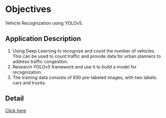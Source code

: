 # Objectives
Vehicle Recognization using YOLOv5.

<a id="getting-started"></a>

## Application Description
1. Using Deep Learning to recognize and count the number of vehicles. This can be used to count traffic and provide data for urban planners to address traffic congestion.
2. Research YOLOv5 framework and use it to build a model for recognization.
3. The training data consists of 930 pre-labeled images, with two labels: cars and trucks.
## Detail
[Click here](https://github.com/KhanhNguyenNguci/Vehicle-Recognization-using-YOLOv5/blob/master/report.pdf)

